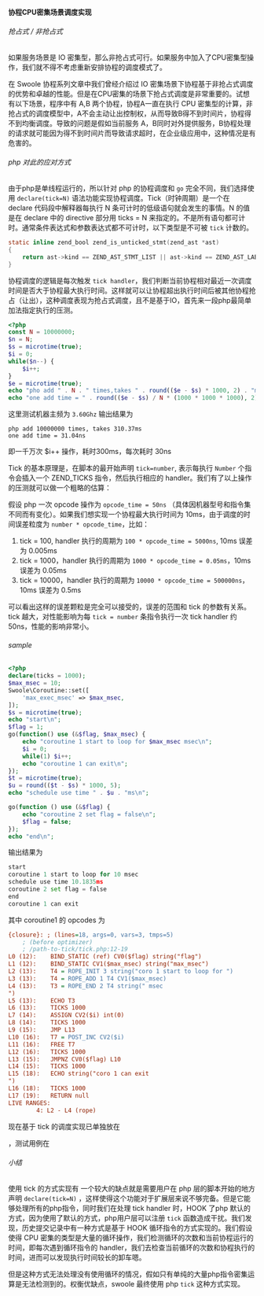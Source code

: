 #### 协程CPU密集场景调度实现

###### 抢占式 / 非抢占式

如果服务场景是 IO 密集型，那么非抢占式可行。如果服务中加入了CPU密集型操作，我们就不得不考虑重新安排协程的调度模式了。

在 Swoole 协程系列文章中我们曾经介绍过 IO 密集场景下协程基于非抢占式调度的优势和卓越的性能。但是在CPU密集的场景下抢占式调度是非常重要的。试想有以下场景，程序中有 A,B 两个协程，协程A一直在执行 CPU 密集型的计算，非抢占式的调度模型中，A不会主动让出控制权，从而导致B得不到时间片，协程得不到均衡调度。导致的问题是假如当前服务 A，B同时对外提供服务，B协程处理的请求就可能因为得不到时间片而导致请求超时，在企业级应用中，这种情况是有危害的。

###### php 对此的应对方式

由于php是单线程运行的，所以针对 php 的协程调度和 `go` 完全不同，我们选择使用 `declare(tick=N)` 语法功能实现协程调度。Tick（时钟周期）是一个在 declare 代码段中解释器每执行 N 条可计时的低级语句就会发生的事情。N 的值是在 declare 中的 directive 部分用 ticks = N 来指定的。不是所有语句都可计时。通常条件表达式和参数表达式都不可计时，以下类型是不可被 `tick` 计数的。

```c
static inline zend_bool zend_is_unticked_stmt(zend_ast *ast)
{
    return ast->kind == ZEND_AST_STMT_LIST || ast->kind == ZEND_AST_LABEL || ast->kind == ZEND_AST_PROP_DECL || ast->kind == ZEND_AST_CLASS_CONST_DECL || ast->kind == ZEND_AST_USE_TRAIT || ast->kind == ZEND_AST_METHOD;
}
```

协程调度的逻辑是每次触发 `tick handler`，我们判断当前协程相对最近一次调度时间是否大于协程最大执行时间。这样就可以让协程超出执行时间后被其他协程抢占（让出），这种调度表现为抢占式调度，且不是基于IO，首先来一段php最简单加法指定执行的压测。

```php
<?php
const N = 10000000;
$n = N;
$s = microtime(true);
$i = 0;
while($n--) {
    $i++;
}
$e = microtime(true);
echo "pho add " . N . " times,takes " . round(($e - $s) * 1000, 2) . "ms\n";
echo "one add time = " . round(($e - $s) / N * (1000 * 1000 * 1000), 2) . "ns\n";
```

这里测试机器主频为 `3.60Ghz` 输出结果为

```shell
php add 10000000 times, takes 310.37ms
one add time = 31.04ns
```

即一千万次 $i++ 操作，耗时300ms，每次耗时 30ns

Tick 的基本原理是，在脚本的最开始声明 `tick=number`, 表示每执行 `Number` 个指令会插入一个 ZEND_TICKS 指令，然后执行相应的 handler。我们有了以上操作的压测就可以做一个粗略的估算：

假设 php 一次 opcode 操作为 `opcode_time = 50ns` （具体因机器型号和指令集不同而有变化）。如果我们想实现一个协程最大执行时间为 10ms，由于调度的时间误差粒度为 `number * opcode_time`，比如：

1. tick = 100, handler 执行的周期为 `100 * opcode_time = 5000ns`, 10ms 误差为 0.005ms
2. tick = 1000，handler 执行的周期为 `1000 * opcode_time = 0.05ms`，10ms 误差为 0.05ms
3. tick = 10000，handler 执行的周期为 `10000 * opcode_time = 500000ns`，10ms 误差为 0.5ms

可以看出这样的误差颗粒是完全可以接受的，误差的范围和 tick 的参数有关系。tick 越大，对性能影响为每 `tick = number` 条指令执行一次 tick handler 约 50ns，性能的影响非常小。

###### sample

```php
<?php
declare(ticks = 1000);
$max_msec = 10;
Swoole\Coroutine::set([
    'max_exec_msec' => $max_msec,
]);
$s = microtime(true);
echo "start\n";
$flag = 1;
go(function() use (&$flag, $max_msec) {
    echo "coroutine 1 start to loop for $max_msec msec\n";
    $i = 0;
    while(1) $i++;
    echo "coroutine 1 can exit\n";
});
$t = microtime(true);
$u = round(($t - $s) * 1000, 5);
echo "schedule use time " . $u . "ms\n";

go(function () use (&$flag) {
    echo "coroutine 2 set flag = false\n";
    $flag = false;
});
echo "end\n";
```

输出结果为

```python
start
coroutine 1 start to loop for 10 msec
schedule use time 10.1835ms
coroutine 2 set flag = false
end
coroutine 1 can exit
```

其中 coroutine1 的 opcodes 为

```ini
{closure}: ; (lines=18, args=0, vars=3, tmps=5)
    ; (before optimizer)
    ; /path-to-tick/tick.php:12-19
L0 (12):    BIND_STATIC (ref) CV0($flag) string("flag")
L1 (12):    BIND_STATIC CV1($max_msec) string("max_msec")
L2 (13):    T4 = ROPE_INIT 3 string("coro 1 start to loop for ")
L3 (13):    T4 = ROPE_ADD 1 T4 CV1($max_msec)
L4 (13):    T3 = ROPE_END 2 T4 string(" msec
")
L5 (13):    ECHO T3
L6 (13):    TICKS 1000
L7 (14):    ASSIGN CV2($i) int(0)
L8 (14):    TICKS 1000
L9 (15):    JMP L13
L10 (16):   T7 = POST_INC CV2($i)
L11 (16):   FREE T7
L12 (16):   TICKS 1000
L13 (15):   JMPNZ CV0($flag) L10
L14 (15):   TICKS 1000
L15 (18):   ECHO string("coro 1 can exit
")
L16 (18):   TICKS 1000
L17 (19):   RETURN null
LIVE RANGES:
        4: L2 - L4 (rope)
```

现在基于 tick 的调度实现已单独放在 

[分支]: https://github.com/swoole/swoole-src/tree/schedule

，测试用例在

[这里]: https://github.com/swoole/swoole-src/tree/schedule/tests/swoole_coroutine/schedule

###### 小结

使用 tick 的方式实现有 一个较大的缺点就是需要用户在 php 层的脚本开始的地方声明 `declare(tick=N)` ，这样使得这个功能对于扩展层来说不够完备。但是它能够处理所有的php指令，同时我们在处理 tick handler 时，HOOK 了php 默认的方式，因为使用了默认的方式，php用户层可以注册 `tick` 函数造成干扰。我们发现，历史提交记录中有一种方式是基于 HOOK 循环指令的方式实现的。我们假设使得 CPU 密集的类型是大量的循环操作，我们检测循环的次数和当前协程运行的时间，即每次遇到循环指令的 handler，我们去检查当前循环的次数和协程执行的时间，进而可以发现执行时间较长的卸车嗯。

但是这种方式无法处理没有使用循环的情况，假如只有单纯的大量php指令密集运算是无法检测到的。权衡优缺点，swoole 最终使用 php `tick` 这种方式实现。

